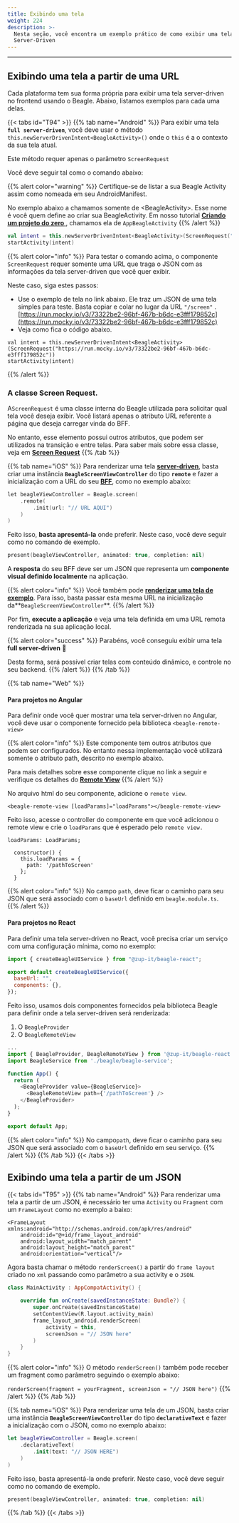 ```yaml
---
title: Exibindo uma tela
weight: 224
description: >-
  Nesta seção, você encontra um exemplo prático de como exibir uma tela
  Server-Driven
---
```


---

## Exibindo uma tela a partir de uma URL

Cada plataforma tem sua forma própria para exibir uma tela server-driven no frontend usando o Beagle. Abaixo, listamos exemplos para cada uma delas.

{{< tabs id="T94" >}}
{{% tab name="Android" %}}
Para exibir uma tela **`full server-driven`**, você deve usar o método `this.newServerDrivenIntent<BeagleActivity>()` onde o `this` é a o contexto da sua tela atual.

Este método requer apenas o parâmetro `ScreenRequest`

Você deve seguir tal como o comando abaixo:

{{% alert color="warning" %}}
Certifique-se de listar a sua Beagle Activity assim como nomeada em seu AndroidManifest.

No exemplo abaixo a chamamos somente de &lt;BeagleActivity&gt;. Esse nome é você quem define ao criar sua BeagleActivity. Em nosso tutorial [**Criando um projeto do zero** ](/pt/home/get-started/creating-a-project-from-scratch/case-android), chamamos ela de `AppBeagleActivity`
{{% /alert %}}

```kotlin
val intent = this.newServerDrivenIntent<BeagleActivity>(ScreenRequest("/screen"))
startActivity(intent)
```

{{% alert color="info" %}}
Para testar o comando acima, o componente `ScreenRequest` requer somente uma URL que traga o JSON com as informações da tela server-driven que você quer exibir.

Neste caso, siga estes passos:

- Use o exemplo de tela no link abaixo. Ele traz um JSON de uma tela simples para teste. Basta copiar e colar no lugar da URL `"/screen"` . [https://run.mocky.io/v3/73322be2-96bf-467b-b6dc-e3fff179852c](https://run.mocky.io/v3/73322be2-96bf-467b-b6dc-e3fff179852c)
- Veja como fica o código abaixo.

```text
val intent = this.newServerDrivenIntent<BeagleActivity>(ScreenRequest("https://run.mocky.io/v3/73322be2-96bf-467b-b6dc-e3fff179852c"))
startActivity(intent)
```

{{% /alert %}}

### A classe Screen Request.

A`ScreenRequest` é uma classe interna do Beagle utilizada para solicitar qual tela você deseja exibir. Você listará apenas o atributo URL referente a página que deseja carregar vinda do BFF.

No entanto, esse elemento possui outros atributos, que podem ser utilizados na transição e entre telas. Para saber mais sobre essa classe, veja em [**Screen Request**](/pt/home/api/screen-request)
{{% /tab %}}

{{% tab name="iOS" %}}
Para renderizar uma tela [**server-driven**](/pt/home/key-concepts#server-driven-ui), basta criar uma instância **`BeagleScreenViewController`** do tipo **`remote`** e fazer a inicialização com a URL do seu [**BFF**](/pt/home/key-concepts#backend-for-frontend), como no exemplo abaixo:

```kotlin
let beagleViewController = Beagle.screen(
    .remote(
        .init(url: "// URL AQUI")
    )
)
```

Feito isso, **basta apresentá-la** onde preferir. Neste caso, você deve seguir como no comando de exemplo.

```swift
present(beagleViewController, animated: true, completion: nil)
```

A **resposta** do seu BFF deve ser um JSON que representa um **componente visual definido localmente** na aplicação.

{{% alert color="info" %}}
Você também pode [**renderizar uma tela de exemplo**](https://run.mocky.io/v3/2ee29265-5edb-4c61-8a30-827760ae66ca). Para isso, basta passar esta mesma URL na inicialização da**`BeagleScreenViewController`**.
{{% /alert %}}

Por fim, **execute a aplicação** e veja uma tela definida em uma URL remota renderizada na sua aplicação local.

{{% alert color="success" %}}
Parabéns, você conseguiu exibir uma tela **full server-driven** 🎉

Desta forma, será possível criar telas com conteúdo dinâmico, e controle no seu backend.
{{% /alert %}}
{{% /tab %}}

{{% tab name="Web" %}}

#### **Para projetos no Angular**

Para definir onde você quer mostrar uma tela server-driven no Angular, você deve usar o componente fornecido pela biblioteca `<beagle-remote-view>`

{{% alert color="info" %}}
Este componente tem outros atributos que podem ser configurados. No entanto nessa implementação você utilizará somente o atributo path, descrito no exemplo abaixo.

Para mais detalhes sobre esse componente clique no link a seguir e verifique os detalhes do [**Remote View**](/pt/home/resources/customization/beagle-for-web/remote-view-parameters)
{{% /alert %}}

No arquivo html do seu componente, adicione o `remote view`.

```markup
<beagle-remote-view [loadParams]="loadParams"></beagle-remote-view>
```

Feito isso, acesse o controller do componente em que você adicionou o remote view e crie o `loadParams` que é esperado pelo `remote view.`

```text
loadParams: LoadParams;

  constructor() {
    this.loadParams = {
      path: '/pathToScreen'
    };
  }
```

{{% alert color="info" %}}
No campo `path`, deve ficar o caminho para seu JSON que será associado com o `baseUrl` definido em `beagle.module.ts`.
{{% /alert %}}

#### **Para projetos no React**

Para definir uma tela server-driven no React, você precisa criar um serviço com uma configuração mínima, como no exemplo:

```javascript
import { createBeagleUIService } from "@zup-it/beagle-react";

export default createBeagleUIService({
  baseUrl: "",
  components: {},
});
```

Feito isso, usamos dois componentes fornecidos pela biblioteca Beagle para definir onde a tela server-driven será renderizada:

1. O `BeagleProvider`
2. O `BeagleRemoteView`

```javascript
...
import { BeagleProvider, BeagleRemoteView } from '@zup-it/beagle-react';
import BeagleService from './beagle/beagle-service';

function App() {
  return (
    <BeagleProvider value={BeagleService}>
      <BeagleRemoteView path={'/pathToScreen'} />
    </BeagleProvider>
  );
}

export default App;
```

{{% alert color="info" %}}
No campo`path`, deve ficar o caminho para seu JSON que será associado com o `baseUrl` definido em seu serviço.
{{% /alert %}}
{{% /tab %}}
{{< /tabs >}}

## Exibindo uma tela a partir de um JSON

{{< tabs id="T95" >}}
{{% tab name="Android" %}}
Para renderizar uma tela a partir de um JSON, é necessário ter uma `Activity` ou `Fragment` com um `FrameLayout` como no exemplo a baixo:

```markup
<FrameLayout xmlns:android="http://schemas.android.com/apk/res/android"
    android:id="@+id/frame_layout_android"
    android:layout_width="match_parent"
    android:layout_height="match_parent"
    android:orientation="vertical"/>
```

Agora basta chamar o método `renderScreen()` a partir do `frame layout` criado no `xml` passando como parâmetro a sua activity e o `JSON`.

```kotlin
class MainActivity : AppCompatActivity() {

    override fun onCreate(savedInstanceState: Bundle?) {
        super.onCreate(savedInstanceState)
        setContentView(R.layout.activity_main)
        frame_layout_android.renderScreen(
            activity = this,
            screenJson = "// JSON here"
        )
    }
}
```

{{% alert color="info" %}}
O método `renderScreen()` também pode receber um fragment como parâmetro seguindo o exemplo abaixo:

`renderScreen(fragment = yourFragment, screenJson = "// JSON here")`
{{% /alert %}}
{{% /tab %}}

{{% tab name="iOS" %}}
Para renderizar uma tela de um JSON, basta criar uma instância **`BeagleScreenViewController`** do tipo **`declarativeText`** e fazer a inicialização com o JSON, como no exemplo abaixo:

```swift
let beagleViewController = Beagle.screen(
    .declarativeText(
        .init(text: "// JSON HERE")
    )
)
```

Feito isso, basta apresentá-la onde preferir. Neste caso, você deve seguir como no comando de exemplo.

```swift
present(beagleViewController, animated: true, completion: nil)
```

{{% /tab %}}
{{< /tabs >}}
